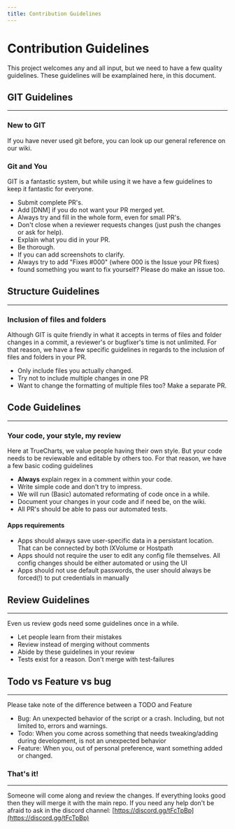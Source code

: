 ```yaml
---
title: Contribution Guidelines
---
```


# Contribution Guidelines

This project welcomes any and all input, but we need to have a few quality guidelines. These guidelines will be examplained here, in this document.

## GIT Guidelines

---

### New to GIT

If you have never used git before, you can look up our general reference on our wiki.

### Git and You

GIT is a fantastic system, but while using it we have a few guidelines to keep it fantastic for everyone.

- Submit complete PR's.
- Add [DNM] if you do not want your PR merged yet.
- Always try and fill in the whole form, even for small PR's.
- Don't close when a reviewer requests changes (just push the changes or ask for help).
- Explain what you did in your PR.
- Be thorough.
- If you can add screenshots to clarify.
- Always try to add "Fixes #000" (where 000 is the Issue your PR fixes)
- found something you want to fix yourself? Please do make an issue too.

## Structure Guidelines

---

### Inclusion of files and folders

Although GIT is quite friendly in what it accepts in terms of files and folder changes in a commit, a reviewer's or bugfixer's time is not unlimited. For that reason, we have a few specific guidelines in regards to the inclusion of files and folders in your PR.

- Only include files you actually changed.
- Try not to include multiple changes in one PR
- Want to change the formatting of multiple files too? Make a separate PR.

## Code Guidelines

---

### Your code, your style, my review

Here at TrueCharts, we value people having their own style. But your code needs to be reviewable and editable by others too. For that reason, we have a few basic coding guidelines

- **Always** explain regex in a comment within your code.
- Write simple code and don't try to impress.
- We will run (Basic) automated reformating of code once in a while.
- Document your changes in your code and if need be, on the wiki.
- All PR's should be able to pass our automated tests.

#### Apps requirements

- Apps should always save user-specific data in a persistant location. That can be connected by both IXVolume or Hostpath
- Apps should not require the user to edit any config file themselves. All config changes should be either automated or using the UI
- Apps should not use default passwords, the user should always be forced(!) to put credentials in manually

## Review Guidelines

---

Even us review gods need some guidelines once in a while.

- Let people learn from their mistakes
- Review instead of merging without comments
- Abide by these guidelines in your review
- Tests exist for a reason. Don't merge with test-failures

## Todo vs Feature vs bug

---

Please take note of the difference between a TODO and Feature

- Bug: An unexpected behavior of the script or a crash. Including, but not limited to, errors and warnings.
- Todo: When you come across something that needs tweaking/adding during development, is not an unexpected behavior
- Feature: When you, out of personal preference, want something added or changed.

### That's it!

---

Someone will come along and review the changes. If everything looks good then they will merge it with the main repo. If you need any help don't be afraid to ask in the discord channel: [https://discord.gg/tFcTpBp](https://discord.gg/tFcTpBp)
